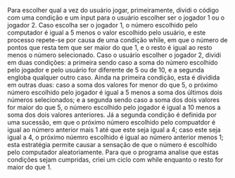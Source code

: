Para escolher qual a vez do usuário jogar, primeiramente, dividi o código com uma condição e um input para o usuário escolher ser o jogador 1 ou o jogador 2.
Caso escolha ser o jogador 1, o número escolhido pelo computador é igual a 5 menos o valor escolhido pelo usuário, e este processo repete-se por causa de uma condição while, em que o número de pontos que resta tem que ser maior do que 1, e o resto é igual ao resto menos o número selecionado.
Caso o usuário escolher o jogador 2, dividi em duas condições: a primeira sendo caso a soma do número escolhido pelo jogador e pelo usuário for diferente de 5 ou de 10, e a segunda engloba qualquer outro caso. Ainda na primeira condição, esta é dividida em outras duas: caso a soma dos valores for menor do que 5, o próximo número escolhido pelo jogador é igual a 5 menos a soma dos últimos dois números selecionados; e a segunda sendo caso a soma dos dois valores for maior do que 5, o número escolhido pelo jogador é igual a 10 menos a soma dos dois valores anteriores. Já a segunda condição é definida por uma sucessão, em que o próximo número escolhido pelo compuatdor é igual ao número anterior mais 1 até que este seja igual a 4; caso este seja igual a 4, o próximo núemro escolhido é igual ao número anterior menos 1; esta estratégia permite causar a sensação de que o número é escolhido pelo computador aleatoriamente. Para que o programa analise que estas condições sejam cumpridas, criei um ciclo com while enquanto o resto for maior do que 1.
